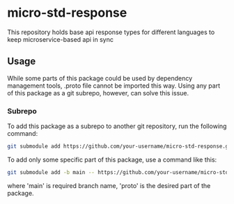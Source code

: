 # micro-std-response
This repository holds base api response types for different languages to keep microservice-based api in sync

## Usage
While some parts of this package could be used by dependency management tools, .proto file cannot be imported this way.
Using any part of this package as a git subrepo, however, can solve this issue.

### Subrepo
To add this package as a subrepo to another git repository, run the following command:

```bash
git submodule add https://github.com/your-username/micro-std-response.git
```

To add only some specific part of this package, use a command like this:

```bash
git submodule add -b main -- https://github.com/your-username/micro-std-response.git proto
```

where 'main' is required branch name, 'proto' is the desired part of the package.